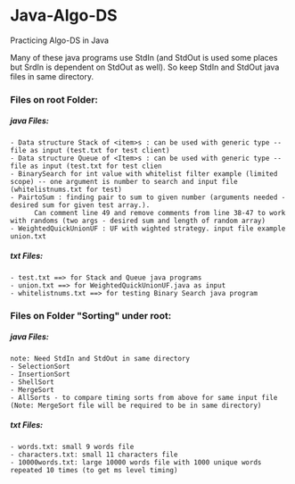 # Java-Algo-DS
Practicing Algo-DS in Java

Many of these java programs use StdIn (and StdOut is used some places but SrdIn is dependent on StdOut as well). So keep StdIn and StdOut java files in same directory.

### Files on root Folder:
   
   ##### java Files:
    - Data structure Stack of <item>s : can be used with generic type -- file as input (test.txt for test client)
    - Data structure Queue of <Item>s : can be used with generic type -- file as input (test.txt for test clien
    - BinarySearch for int value with whitelist filter example (limited scope) -- one argument is number to search and input file (whitelistnums.txt for test)
    - PairtoSum : finding pair to sum to given number (arguments needed - desired sum for given test array.). 
          Can comment line 49 and remove comments from line 38-47 to work with randoms (two args - desired sum and length of random array)
    - WeightedQuickUnionUF : UF with wighted strategy. input file example union.txt

  ##### txt Files:
    - test.txt ==> for Stack and Queue java programs
    - union.txt ==> for WeightedQuickUnionUF.java as input
    - whitelistnums.txt ==> for testing Binary Search java program

 
 
 
### Files on Folder "Sorting" under root: 
   
   ##### java Files:
    note: Need StdIn and StdOut in same directory 
    - SelectionSort
    - InsertionSort
    - ShellSort
    - MergeSort
    - AllSorts - to compare timing sorts from above for same input file (Note: MergeSort file will be required to be in same directory)

   ##### txt Files:
    - words.txt: small 9 words file
    - characters.txt: small 11 characters file
    - 10000words.txt: large 10000 words file with 1000 unique words repeated 10 times (to get ms level timing)
